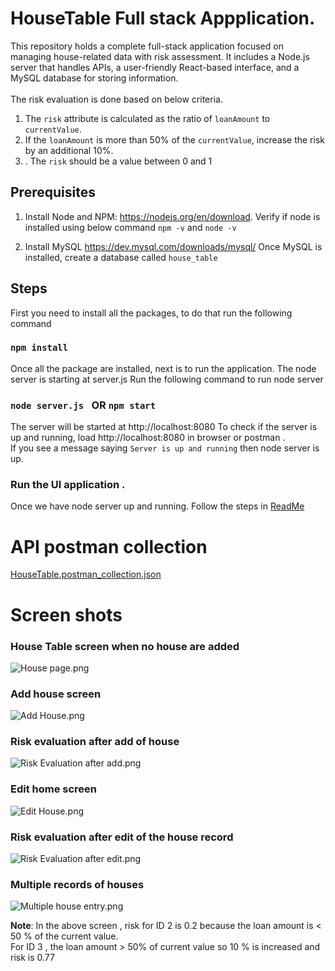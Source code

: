# HouseTable Full stack Appplication. 

This repository holds a complete full-stack application focused on managing house-related data with risk assessment. It includes a Node.js server that handles APIs, a user-friendly React-based interface, and a MySQL database for storing information.
<br>
<br>
The risk evaluation is done based on below criteria. 
1. The `risk` attribute is calculated as the ratio of `loanAmount` to `currentValue`.
2. If the `loanAmount` is more than 50% of the `currentValue`, increase the risk by an additional 10%.
3. . The `risk` should be a value between 0 and 1

## Prerequisites 
1. Install Node and NPM:   https://nodejs.org/en/download. 
   Verify if node is installed using below command 
   ```npm -v``` and ```node -v```

2. Install MySQL https://dev.mysql.com/downloads/mysql/
    Once MySQL is installed, create a database called ```house_table```


## Steps

First you need to install all the packages, to do that run the following command 
### `npm install`

Once all the package are installed, next is to run the application. The node server is starting at server.js
Run the following command to run node server 
### `node server.js ` OR  `npm start`

The server will be started at http://localhost:8080 
To check if the server is up and running, load  http://localhost:8080 in browser or postman . 
<br> If you see a message saying `Server is up and running`  then node server is up. 

### Run the UI application . 
Once we have node server up and running. Follow the steps in [ReadMe](react-client/README.md)
<br>

# API postman collection
[HouseTable.postman_collection.json](HouseTable.postman_collection.json)

# Screen shots
### House Table screen when no house are added
![House page.png](images%2FHouse%20page.png)
<br>

### Add house screen
![Add House.png](images%2FAdd%20House.png)
<br>

### Risk evaluation after add of house 
![Risk Evaluation after add.png](images%2FRisk%20Evaluation%20after%20add.png)

### Edit home screen
![Edit House.png](images%2FEdit%20House.png)

### Risk evaluation after edit of the house record
![Risk Evaluation after edit.png](images%2FRisk%20Evaluation%20after%20edit.png)

### Multiple records of houses
![Multiple house entry.png](images%2FMultiple%20house%20entry.png)

**Note**: 
In the above screen , risk for ID 2 is 0.2 because the loan amount is < 50 % of the current value.
<br>
For ID 3 , the loan amount > 50% of  current value so 10 % is increased and risk is 0.77